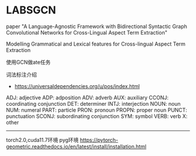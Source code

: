 # LABSGCN

paper "A Language-Agnostic Framework with Bidirectional Syntactic Graph Convolutional Networks for Cross-Lingual Aspect Term Extraction"

Modelling Grammatical and Lexical features for Cross-lingual Aspect Term Extraction

使用GCN做ate任务

词法标注介绍
- https://universaldependencies.org/u/pos/index.html



ADJ: adjective
ADP: adposition
ADV: adverb
AUX: auxiliary
CCONJ: coordinating conjunction
DET: determiner
INTJ: interjection
NOUN: noun
NUM: numeral
PART: particle
PRON: pronoun
PROPN: proper noun
PUNCT: punctuation
SCONJ: subordinating conjunction
SYM: symbol
VERB: verb
X: other


----
torch2.0,cuda11.7环境
pyg环境 https://pytorch-geometric.readthedocs.io/en/latest/install/installation.html

